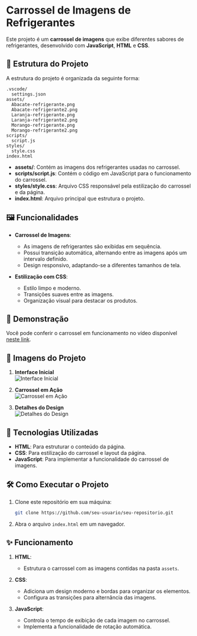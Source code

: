 # Carrossel de Imagens de Refrigerantes

Este projeto é um **carrossel de imagens** que exibe diferentes sabores de refrigerantes, desenvolvido com **JavaScript**, **HTML** e **CSS**.

## 📂 Estrutura do Projeto

A estrutura do projeto é organizada da seguinte forma:

```
.vscode/
  settings.json
assets/
  Abacate-refrigerante.png
  Abacate-refrigerante2.png
  Laranja-refrigerante.png
  Laranja-refrigerante2.png
  Morango-refrigerante.png
  Morango-refrigerante2.png
scripts/
  script.js
styles/
  style.css
index.html
```

- **assets/**: Contém as imagens dos refrigerantes usadas no carrossel.
- **scripts/script.js**: Contém o código em JavaScript para o funcionamento do carrossel.
- **styles/style.css**: Arquivo CSS responsável pela estilização do carrossel e da página.
- **index.html**: Arquivo principal que estrutura o projeto.

## 🖼️ Funcionalidades

- **Carrossel de Imagens**:
  - As imagens de refrigerantes são exibidas em sequência.
  - Possui transição automática, alternando entre as imagens após um intervalo definido.
  - Design responsivo, adaptando-se a diferentes tamanhos de tela.

- **Estilização com CSS**:
  - Estilo limpo e moderno.
  - Transições suaves entre as imagens.
  - Organização visual para destacar os produtos.

## 🎥 Demonstração

Você pode conferir o carrossel em funcionamento no vídeo disponível [neste link](https://drive.google.com/file/d/1yvlDUIKXYRoHYyryhZGI50aLe3cESvIn/view?usp=sharing).

## 📸 Imagens do Projeto

1. **Interface Inicial**  
   ![Interface Inicial](https://drive.google.com/uc?export=view&id=1vRNnV4ydQsRk1bNw3IWxYX6RGqvJQZp9)

2. **Carrossel em Ação**  
   ![Carrossel em Ação](https://drive.google.com/uc?export=view&id=1XkyuW8T3hrxwz2IS4xnl8G6S4-0kEWLc)

3. **Detalhes do Design**  
   ![Detalhes do Design](https://drive.google.com/uc?export=view&id=1BEktQtE2vg1gzSByoIlTy7LvdTGxo6mC)

## 🚀 Tecnologias Utilizadas

- **HTML**: Para estruturar o conteúdo da página.
- **CSS**: Para estilização do carrossel e layout da página.
- **JavaScript**: Para implementar a funcionalidade do carrossel de imagens.

## 🛠️ Como Executar o Projeto

1. Clone este repositório em sua máquina:
   ```bash
   git clone https://github.com/seu-usuario/seu-repositorio.git
   ```

2. Abra o arquivo `index.html` em um navegador.

## ✨ Funcionamento

1. **HTML**:
   - Estrutura o carrossel com as imagens contidas na pasta `assets`.

2. **CSS**:
   - Adiciona um design moderno e bordas para organizar os elementos.
   - Configura as transições para alternância das imagens.

3. **JavaScript**:
   - Controla o tempo de exibição de cada imagem no carrossel.
   - Implementa a funcionalidade de rotação automática.
